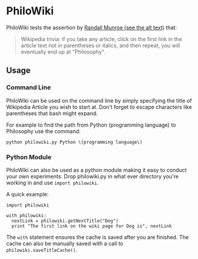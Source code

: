 # PhiloWiki
PhiloWiki tests the assertion by [Randall Munroe (see the alt text)](http://xkcd.com/903/) that:

> Wikipedia trivia: if you take any article, click on the first link in the article text not in parentheses or italics, and then repeat, you will eventually end up at "Philosophy".

## Usage

### Command Line
PhiloWiki can be used on the command line by simply specifying the title of Wikipedia Article you wish to start at. Don't forget to escape characters like parentheses that bash might expand.

For example to find the path from Python (programming language) to Philosophy use the command:

    python philowiki.py Python \(programming language\)

### Python Module
PhiloWiki can also be used as a python module making it easy to conduct your own experiments. Drop philowiki.py in what ever directory you're working in and use <code>import philowiki</code>.

A quick example:

    import philowiki
    
    with philowiki:
      nextLink = philowiki.getNextTitle("Dog")
      print "The first link on the wiki page for Dog is", nextLink

The <code>with</code> statement ensures the cache is saved after you are finished. The cache can also be manually saved with a call to <code>philowiki.saveTitleCache()</code>.
